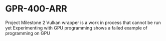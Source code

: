# GPR-400-ARR
Project Milestone 2
Vulkan wrapper is a work in process that cannot be run yet
Experimenting with GPU programming shows a failed example of programming on GPU